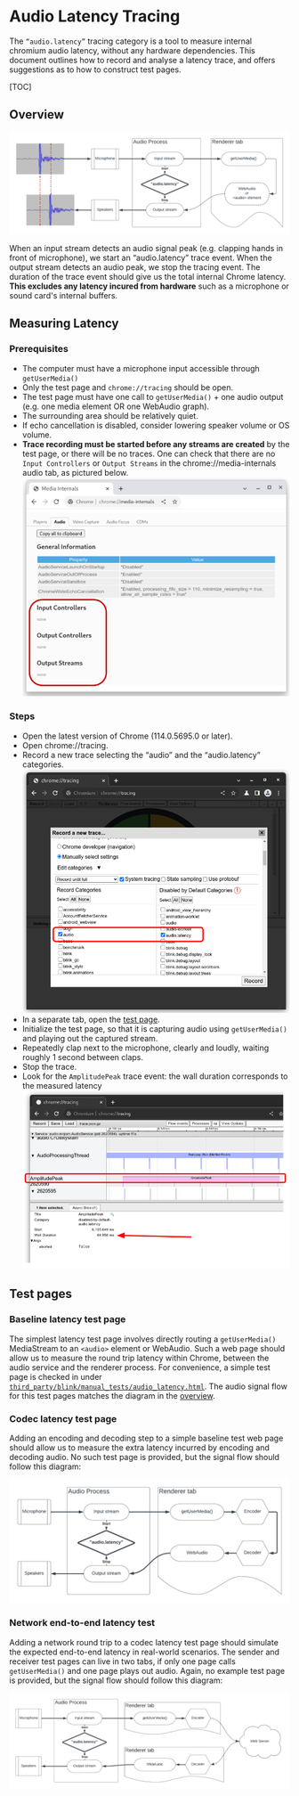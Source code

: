 # Audio Latency Tracing

The `“audio.latency”` tracing category is a tool to measure internal chromium
audio latency, without any hardware dependencies. This document outlines how
to record and analyse a latency trace, and offers suggestions as to how to
construct test pages.

[TOC]

## Overview

![audio.latency tracing overview](latency_tracing_overview.png)

When an input stream detects an audio signal peak (e.g. clapping hands in front
of microphone), we start an “audio.latency” trace event. When the output stream
detects an audio peak, we stop the tracing event. The duration of the trace
event should give us the total internal Chrome latency. **This excludes any
latency incured from hardware** such as a microphone or sound card's internal
buffers.

## Measuring Latency

### Prerequisites

* The computer must have a microphone input accessible through `getUserMedia()`
* Only the test page and `chrome://tracing` should be open.
* The test page must have one call to `getUserMedia()` + one audio output
  (e.g. one media element OR one WebAudio graph).
* The surrounding area should be relatively quiet.
* If echo cancellation is disabled, consider lowering speaker volume or OS
  volume.
* **Trace recording must be started before any streams are created** by the test
  page, or there will be no traces. One can check that there are no `Input
  Controllers` or `Output Streams` in the chrome://media-internals audio tab, as
  pictured below.
  ![No streams](latency_tracing_media_internals.png)


### Steps

* Open the latest version of Chrome (114.0.5695.0 or later).
* Open chrome://tracing.
* Record a new trace selecting the “audio” and the “audio.latency” categories.
  ![Selecting tracing categories](latency_tracing_tracing_categories.png)
* In a separate tab, open the [test page](#Test-pages).
* Initialize the test page, so that it is capturing audio using `getUserMedia()`
  and playing out the captured stream.
* Repeatedly clap next to the microphone, clearly and loudly, waiting roughly 1
  second between claps.
* Stop the trace.
* Look for the `AmplitudePeak` trace event: the wall duration corresponds to the
  measured latency
  ![Viewing results](latency_tracing_results.png)

## Test pages

### Baseline latency test page

The simplest latency test page involves directly routing a `getUserMedia()`
MediaStream to an `<audio>` element or WebAudio. Such a web page should
allow us to measure the round trip latency within Chrome, between the audio
service and the renderer process. For convenience, a simple test page is checked
in under
[`third_party/blink/manual_tests/audio_latency.html`](/third_party/blink/manual_tests/audio_latency.html).
The audio signal flow for this test pages matches the diagram in the
[overview](#Overview).

### Codec latency test page

Adding an encoding and decoding step to a simple baseline test web page should
allow us to measure the extra latency incurred by encoding and decoding audio.
No such test page is provided, but the signal flow should follow this diagram:

![Codec latency test page diagram](latency_tracing_codec.png)

### Network end-to-end latency test

Adding a network round trip to a codec latency test page should simulate the
expected end-to-end latency in real-world scenarios. The sender and receiver
test pages can live in two tabs, if only one page calls `getUserMedia()` and one
page plays out audio. Again, no example test page is provided, but the signal
flow should follow this diagram:

![Network latency test page diagram](latency_tracing_network.png)